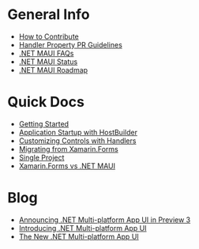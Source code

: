 General Info
========
- [How to Contribute](https://github.com/dotnet/maui/blob/main/.github/CONTRIBUTING.md)
- [Handler Property PR Guidelines](https://github.com/dotnet/maui/wiki/Handler-Property-PR-Guidelines)
- [.NET MAUI FAQs](https://github.com/dotnet/maui/wiki/faqs)
- [.NET MAUI Status](https://github.com/dotnet/maui/wiki/Status)
- [.NET MAUI Roadmap](https://github.com/dotnet/maui/wiki/Roadmap)

Quick Docs
========
- [Getting Started](https://github.com/dotnet/maui/wiki/Getting-Started)
- [Application Startup with HostBuilder](https://github.com/dotnet/maui/wiki/Application-Startup)
- [Customizing Controls with Handlers](https://github.com/dotnet/maui/wiki/Customizing-Controls-with-Handlers)
- [Migrating from Xamarin.Forms](https://github.com/dotnet/maui/wiki/Migrating-from-Xamarin.Forms-to-.NET-MAUI)
- [Single Project](https://github.com/dotnet/maui/wiki/Single-Project)
- [Xamarin.Forms vs .NET MAUI](https://github.com/dotnet/maui/wiki/Xamarin.Forms-vs-.NET-MAUI)

Blog
========
- [Announcing .NET Multi-platform App UI in Preview 3](https://devblogs.microsoft.com/dotnet/announcing-net-multi-platform-app-ui-preview-3/)
- [Introducing .NET Multi-platform App UI](https://devblogs.microsoft.com/dotnet/introducing-net-multi-platform-app-ui/)
- [The New .NET Multi-platform App UI](https://devblogs.microsoft.com/xamarin/the-new-net-multi-platform-app-ui-maui/)